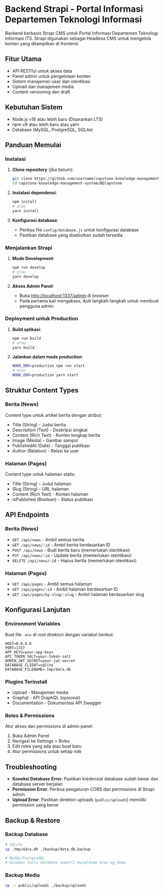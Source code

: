 # Backend Strapi - Portal Informasi Departemen Teknologi Informasi

Backend berbasis Strapi CMS untuk Portal Informasi Departemen Teknologi Informasi ITS. Strapi digunakan sebagai Headless CMS untuk mengelola konten yang ditampilkan di frontend.

## Fitur Utama
- API RESTful untuk akses data
- Panel admin untuk pengelolaan konten
- Sistem manajemen user dan otentikasi
- Upload dan manajemen media
- Content versioning dan draft

## Kebutuhan Sistem
- Node.js v18 atau lebih baru (Disarankan LTS)
- npm v9 atau lebih baru atau yarn
- Database (MySQL, PostgreSQL, SQLite)

## Panduan Memulai

### Instalasi

1. **Clone repository** (jika belum):
   ```bash
   git clone https://github.com/username/capstone-knowledge-management-system.git
   cd capstone-knowledge-management-system/BECapstone
   ```

2. **Instalasi dependensi**:
   ```bash
   npm install
   # atau
   yarn install
   ```

3. **Konfigurasi database**:
   - Periksa file `config/database.js` untuk konfigurasi database
   - Pastikan database yang disebutkan sudah tersedia

### Menjalankan Strapi

1. **Mode Development**:
   ```bash
   npm run develop
   # atau
   yarn develop
   ```

2. **Akses Admin Panel**:
   - Buka [http://localhost:1337/admin](http://localhost:1337/admin) di browser
   - Pada pertama kali mengakses, ikuti langkah-langkah untuk membuat pengguna admin

### Deployment untuk Production

1. **Build aplikasi**:
   ```bash
   npm run build
   # atau
   yarn build
   ```

2. **Jalankan dalam mode production**:
   ```bash
   NODE_ENV=production npm run start
   # atau
   NODE_ENV=production yarn start
   ```

## Struktur Content Types

### Berita (News)
Content type untuk artikel berita dengan atribut:
- Title (String) - Judul berita
- Description (Text) - Deskripsi singkat
- Content (Rich Text) - Konten lengkap berita
- Image (Media) - Gambar sampul
- PublishedAt (Date) - Tanggal publikasi
- Author (Relation) - Relasi ke user

### Halaman (Pages)
Content type untuk halaman statis:
- Title (String) - Judul halaman
- Slug (String) - URL halaman
- Content (Rich Text) - Konten halaman
- IsPublished (Boolean) - Status publikasi

## API Endpoints

### Berita (News)
- `GET /api/news` - Ambil semua berita
- `GET /api/news/:id` - Ambil berita berdasarkan ID
- `POST /api/news` - Buat berita baru (memerlukan otentikasi)
- `PUT /api/news/:id` - Update berita (memerlukan otentikasi)
- `DELETE /api/news/:id` - Hapus berita (memerlukan otentikasi)

### Halaman (Pages)
- `GET /api/pages` - Ambil semua halaman
- `GET /api/pages/:id` - Ambil halaman berdasarkan ID
- `GET /api/pages/by-slug/:slug` - Ambil halaman berdasarkan slug

## Konfigurasi Lanjutan

### Environment Variables
Buat file `.env` di root direktori dengan variabel berikut:
```
HOST=0.0.0.0
PORT=1337
APP_KEYS=your-app-keys
API_TOKEN_SALT=your-token-salt
ADMIN_JWT_SECRET=your-jwt-secret
DATABASE_CLIENT=sqlite
DATABASE_FILENAME=.tmp/data.db
```

### Plugins Terinstall
- Upload - Manajemen media
- Graphql - API GraphQL (opsional)
- Documentation - Dokumentasi API Swagger

### Roles & Permissions
Atur akses dan permissions di admin panel:
1. Buka Admin Panel
2. Navigasi ke Settings > Roles
3. Edit roles yang ada atau buat baru
4. Atur permissions untuk setiap role

## Troubleshooting

- **Koneksi Database Error**: Pastikan kredensial database sudah benar dan database server berjalan
- **Permission Error**: Periksa pengaturan CORS dan permissions di Strapi admin
- **Upload Error**: Pastikan direktori uploads (`public/uploads`) memiliki permission yang benar

## Backup & Restore

### Backup Database
```bash
# SQLite
cp .tmp/data.db ./backup/data.db.backup

# MySQL/PostgreSQL
# Gunakan tools database seperti mysqldump atau pg_dump
```

### Backup Media
```bash
cp -r public/uploads ./backup/uploads
```
